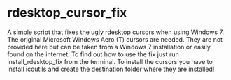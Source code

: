 rdesktop_cursor_fix
===================

A simple script that fixes the ugly rdesktop cursors when using Windows 7. The original Microsoft Windows Aero (T) cursors are needed. They are not provided here but can be taken from a Windows 7 installation or easily found on the internet. To find out how to use the fix just run install_rdesktop_fix from the terminal.
To install the cursors you have to install icoutils and create the destination folder where they are installed!
